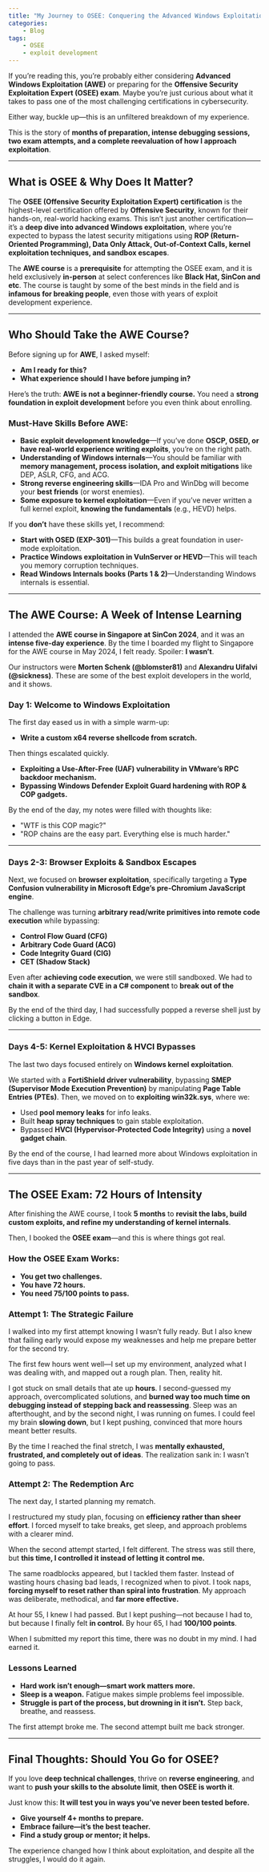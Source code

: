 ```yaml
---
title: "My Journey to OSEE: Conquering the Advanced Windows Exploitation (AWE) Course & Exam"
categories: 
    - Blog
tags:
    - OSEE
    - exploit development
---
```


If you’re reading this, you’re probably either considering **Advanced Windows Exploitation (AWE)** or preparing for the **Offensive Security Exploitation Expert (OSEE) exam**. Maybe you’re just curious about what it takes to pass one of the most challenging certifications in cybersecurity.  

Either way, buckle up—this is an unfiltered breakdown of my experience.  

This is the story of **months of preparation, intense debugging sessions, two exam attempts, and a complete reevaluation of how I approach exploitation**.  

---

## **What is OSEE & Why Does It Matter?**

The **OSEE (Offensive Security Exploitation Expert) certification** is the highest-level certification offered by **Offensive Security**, known for their hands-on, real-world hacking exams. This isn’t just another certification—it’s a **deep dive into advanced Windows exploitation**, where you’re expected to bypass the latest security mitigations using **ROP (Return-Oriented Programming), Data Only Attack, Out-of-Context Calls, kernel exploitation techniques, and sandbox escapes**.  

The **AWE course** is a **prerequisite** for attempting the OSEE exam, and it is held exclusively **in-person** at select conferences like **Black Hat, SinCon and etc**. The course is taught by some of the best minds in the field and is **infamous for breaking people**, even those with years of exploit development experience.  

---

## **Who Should Take the AWE Course?**

Before signing up for **AWE**, I asked myself:  

- **Am I ready for this?**  
- **What experience should I have before jumping in?**  

Here’s the truth: **AWE is not a beginner-friendly course.** You need a **strong foundation in exploit development** before you even think about enrolling.  

### **Must-Have Skills Before AWE:**

- **Basic exploit development knowledge**—If you’ve done **OSCP, OSED, or have real-world experience writing exploits**, you’re on the right path.  
- **Understanding of Windows internals**—You should be familiar with **memory management, process isolation, and exploit mitigations** like DEP, ASLR, CFG, and ACG.  
- **Strong reverse engineering skills**—IDA Pro and WinDbg will become your **best friends** (or worst enemies).  
- **Some exposure to kernel exploitation**—Even if you’ve never written a full kernel exploit, **knowing the fundamentals** (e.g., HEVD) helps.  

If you **don’t** have these skills yet, I recommend:  

- **Start with OSED (EXP-301)**—This builds a great foundation in user-mode exploitation.  
- **Practice Windows exploitation in VulnServer or HEVD**—This will teach you memory corruption techniques.  
- **Read Windows Internals books (Parts 1 & 2)**—Understanding Windows internals is essential.  

---

## **The AWE Course: A Week of Intense Learning**

I attended the **AWE course in Singapore at SinCon 2024**, and it was an **intense five-day experience**. By the time I boarded my flight to Singapore for the AWE course in May 2024, I felt ready. Spoiler: **I wasn’t**.

Our instructors were **Morten Schenk (@blomster81)** and **Alexandru Uifalvi (@sickness)**. These are some of the best exploit developers in the world, and it shows.  

### **Day 1: Welcome to Windows Exploitation**

The first day eased us in with a simple warm-up:  

- **Write a custom x64 reverse shellcode from scratch.**  

Then things escalated quickly.  

- **Exploiting a Use-After-Free (UAF) vulnerability in VMware’s RPC backdoor mechanism.**  
- **Bypassing Windows Defender Exploit Guard hardening with ROP & COP gadgets.**  

By the end of the day, my notes were filled with thoughts like:  

- "WTF is this COP magic?"  
- "ROP chains are the easy part. Everything else is much harder."  

---

### **Days 2-3: Browser Exploits & Sandbox Escapes**

Next, we focused on **browser exploitation**, specifically targeting a **Type Confusion vulnerability in Microsoft Edge’s pre-Chromium JavaScript engine**.  

The challenge was turning **arbitrary read/write primitives into remote code execution** while bypassing:  

- **Control Flow Guard (CFG)**  
- **Arbitrary Code Guard (ACG)**  
- **Code Integrity Guard (CIG)**  
- **CET (Shadow Stack)**  

Even after **achieving code execution**, we were still sandboxed. We had to **chain it with a separate CVE in a C# component** to **break out of the sandbox**.  

By the end of the third day, I had successfully popped a reverse shell just by clicking a button in Edge.  

---

### **Days 4-5: Kernel Exploitation & HVCI Bypasses**

The last two days focused entirely on **Windows kernel exploitation**.  

We started with a **FortiShield driver vulnerability**, bypassing **SMEP (Supervisor Mode Execution Prevention)** by manipulating **Page Table Entries (PTEs)**. Then, we moved on to **exploiting win32k.sys**, where we:  

- Used **pool memory leaks** for info leaks.  
- Built **heap spray techniques** to gain stable exploitation.  
- Bypassed **HVCI (Hypervisor-Protected Code Integrity)** using a **novel gadget chain**.  

By the end of the course, I had learned more about Windows exploitation in five days than in the past year of self-study.  

---

## **The OSEE Exam: 72 Hours of Intensity**

After finishing the AWE course, I took **5 months** to **revisit the labs, build custom exploits, and refine my understanding of kernel internals**.  

Then, I booked the **OSEE exam**—and this is where things got real.  

### **How the OSEE Exam Works:**

- **You get two challenges.**  
- **You have 72 hours.**  
- **You need 75/100 points to pass.**  

### **Attempt 1: The Strategic Failure**

I walked into my first attempt knowing I wasn’t fully ready. But I also knew that failing early would expose my weaknesses and help me prepare better for the second try.  

The first few hours went well—I set up my environment, analyzed what I was dealing with, and mapped out a rough plan. Then, reality hit.  

I got stuck on small details that ate up **hours**. I second-guessed my approach, overcomplicated solutions, and **burned way too much time on debugging instead of stepping back and reassessing**. Sleep was an afterthought, and by the second night, I was running on fumes. I could feel my brain **slowing down**, but I kept pushing, convinced that more hours meant better results.  

By the time I reached the final stretch, I was **mentally exhausted, frustrated, and completely out of ideas**. The realization sank in: I wasn’t going to pass.  

### **Attempt 2: The Redemption Arc**

The next day, I started planning my rematch.  

I restructured my study plan, focusing on **efficiency rather than sheer effort**. I forced myself to take breaks, get sleep, and approach problems with a clearer mind.  

When the second attempt started, I felt different. The stress was still there, but **this time, I controlled it instead of letting it control me.**  

The same roadblocks appeared, but I tackled them faster. Instead of wasting hours chasing bad leads, I recognized when to pivot. I took naps, **forcing myself to reset rather than spiral into frustration**. My approach was deliberate, methodical, and **far more effective.**  

At hour 55, I knew I had passed. But I kept pushing—not because I had to, but because I finally felt **in control.** By hour 65, I had **100/100 points**.  

When I submitted my report this time, there was no doubt in my mind. I had earned it.  

### **Lessons Learned**

- **Hard work isn’t enough—smart work matters more.**  
- **Sleep is a weapon.** Fatigue makes simple problems feel impossible.  
- **Struggle is part of the process, but drowning in it isn’t.** Step back, breathe, and reassess.  

The first attempt broke me. The second attempt built me back stronger.

---

## **Final Thoughts: Should You Go for OSEE?**

If you love **deep technical challenges**, thrive on **reverse engineering**, and want to **push your skills to the absolute limit**, **then OSEE is worth it**.  

Just know this: **It will test you in ways you’ve never been tested before.**  

- **Give yourself 4+ months to prepare.**  
- **Embrace failure—it’s the best teacher.**  
- **Find a study group or mentor; it helps.**  

The experience changed how I think about exploitation, and despite all the struggles, I would do it again.